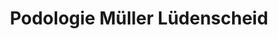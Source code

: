 ---
title: "Podologie Müller Lüdenscheid"
url: /luedenscheid/podologie-mueller-luedenscheid/
shop: Sanitätshaus
---
